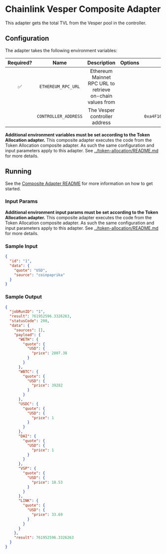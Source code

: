 # Chainlink Vesper Composite Adapter

This adapter gets the total TVL from the Vesper pool in the controller.

## Configuration

The adapter takes the following environment variables:

| Required? |         Name         |                        Description                        | Options |                 Defaults to                  |
| :-------: | :------------------: | :-------------------------------------------------------: | :-----: | :------------------------------------------: |
|    ✅     |  `ETHEREUM_RPC_URL`  | Ethereum Mainnet RPC URL to retrieve on-chain values from |         |                                              |
|           | `CONTROLLER_ADDRESS` |               The Vesper controller address               |         | `0xa4F1671d3Aee73C05b552d57f2d16d3cfcBd0217` |

**Additional environment variables must be set according to the Token Allocation adapter.**
This composite adapter executes the code from the Token Allocation composite adapter. As such the same configuration and input parameters apply to this adapter. See [../token-allocation/README.md](../token-allocation/README.md) for more details.

## Running

See the [Composite Adapter README](../README.md) for more information on how to get started.

### Input Params

**Additional environment input params must be set according to the Token Allocation adapter.**
This composite adapter executes the code from the Token Allocation composite adapter. As such the same configuration and input parameters apply to this adapter. See [../token-allocation/README.md](../token-allocation/README.md) for more details.

### Sample Input

```json
{
  "id": "1",
  "data": {
    "quote": "USD",
    "source": "coinpaprika"
  }
}
```

### Sample Output

```json
{
  "jobRunID": "1",
  "result": 761952596.3326263,
  "statusCode": 200,
  "data": {
    "sources": [],
    "payload": {
      "WETH": {
        "quote": {
          "USD": {
            "price": 2807.38
          }
        }
      },
      "WBTC": {
        "quote": {
          "USD": {
            "price": 39282
          }
        }
      },
      "USDC": {
        "quote": {
          "USD": {
            "price": 1
          }
        }
      },
      "DAI": {
        "quote": {
          "USD": {
            "price": 1
          }
        }
      },
      "VSP": {
        "quote": {
          "USD": {
            "price": 18.53
          }
        }
      },
      "LINK": {
        "quote": {
          "USD": {
            "price": 33.69
          }
        }
      }
    },
    "result": 761952596.3326263
  }
}
```
